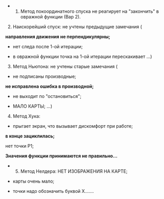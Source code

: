 - 1) Метод покоординатного спуска не реагирует на "закончить" в овражной функции (Вар 2).

2) Наискорейший спуск: не учтены предыдущие замечания (

**направления движения не перпендикулярны;**

- нет следа после 1-ой итерации;

- в овражной функции точка на 1-ой итерации перескакивает ...)

3) Метод Ньютона: не учтены старые замечания (

- не подписаны производные;

**не исправлена ошибка в производной;**

- не выходит по "остановиться";

- МАЛО КАРТЫ; ...)

4) Метод Хука:

- прыгает экран, что вызывает дискомфорт при работе;

**в конце зациклилась;**

нет точки Р1;

**Значения функции принимаются не правильно...**

- 5) Метод Нелдера: НЕТ ИЗОБРАЖЕНИЯ НА КАРТЕ;

- карты очень мало;

- точки надо обозначить буквой Х.......